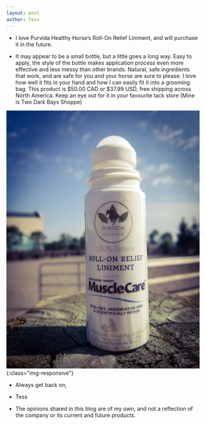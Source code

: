 ```yaml
---
layout: post
author: Tess
---
```


* I love Purvida Healthy Horse’s Roll-On Relief Liniment, and will purchase it in the future. 

* It may appear to be a small bottle, but a little goes a long way. Easy to apply, the style of the bottle makes application process even more effective and less messy than other brands. Natural, safe ingredients that work, and are safe for you and your horse are sure to please. I love how well it fits in your hand and how I can easily fit it into a grooming bag. This product is $50.00 CAD or $37.99 USD, free shipping across North America. Keep an eye out for it in your favourite tack store (Mine is Two Dark Bays Shoppe)

![Roll On Liniment](/assets/images/puravida.jpg){:class="img-responsive"}

* Always get back on,

* Tess

* The opinions shared in this blog are of my own, and not a reflection of the company or its current and future products.